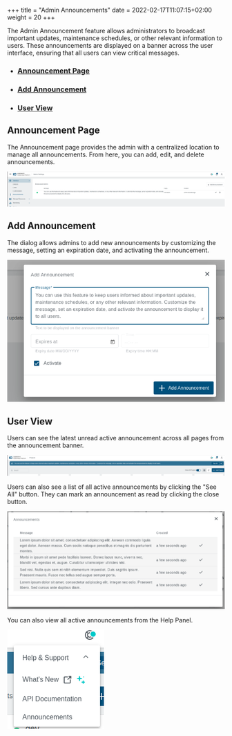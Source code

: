 +++
title = "Admin Announcements"
date = 2022-02-17T11:07:15+02:00
weight = 20
+++

The Admin Announcement feature allows administrators to broadcast important updates, maintenance schedules, or other relevant information to users. These announcements are displayed on a banner across the user interface, ensuring that all users can view critical messages.

- ### [Announcement Page](#Announcement-Page)
- ### [Add Announcement](#add-announcement)
- ### [User View](#user-view)

## Announcement Page

The Announcement page provides the admin with a centralized location to manage all announcements. From here, you can add, edit, and delete announcements.

![Announcements](images/announcements-page.png "Announcements View")

## Add Announcement

The dialog allows admins to add new announcements by customizing the message, setting an expiration date, and activating the announcement.

![Add Announcement](images/announcements-dialog.png "Announcements Add Dialog")

## User View

Users can see the latest unread active announcement across all pages from the announcement banner.

![Announcement Banner](images/announcement-banner.png "Announcements Banner")

Users can also see a list of all active announcements by clicking the "See All" button. They can mark an announcement as read by clicking the close button.

![Announcement List](images/announcements-list.png "Announcement List")

You can also view all active announcements from the Help Panel.

![Help Panel](images/help-panel.png "Help Panel")
